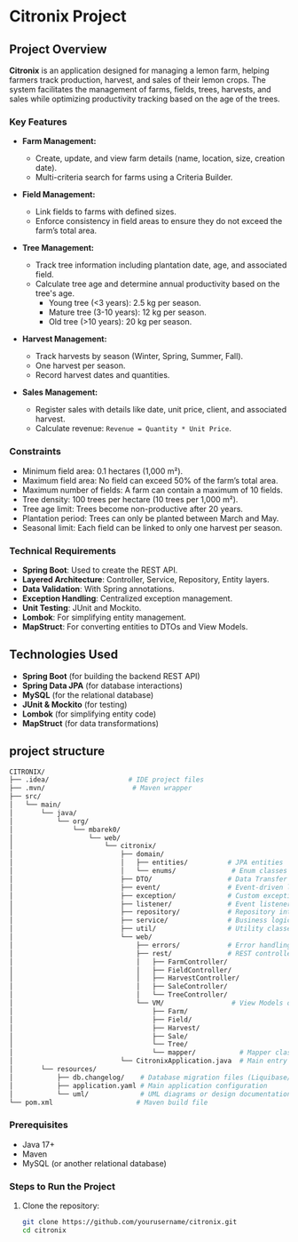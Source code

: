 # Citronix Project

## Project Overview

**Citronix** is an application designed for managing a lemon farm, helping farmers track production, harvest, and sales of their lemon crops. The system facilitates the management of farms, fields, trees, harvests, and sales while optimizing productivity tracking based on the age of the trees.

### Key Features

- **Farm Management:**
  - Create, update, and view farm details (name, location, size, creation date).
  - Multi-criteria search for farms using a Criteria Builder.

- **Field Management:**
  - Link fields to farms with defined sizes.
  - Enforce consistency in field areas to ensure they do not exceed the farm’s total area.

- **Tree Management:**
  - Track tree information including plantation date, age, and associated field.
  - Calculate tree age and determine annual productivity based on the tree's age.
    - Young tree (<3 years): 2.5 kg per season.
    - Mature tree (3-10 years): 12 kg per season.
    - Old tree (>10 years): 20 kg per season.

- **Harvest Management:**
  - Track harvests by season (Winter, Spring, Summer, Fall).
  - One harvest per season.
  - Record harvest dates and quantities.

- **Sales Management:**
  - Register sales with details like date, unit price, client, and associated harvest.
  - Calculate revenue: `Revenue = Quantity * Unit Price`.

### Constraints

- Minimum field area: 0.1 hectares (1,000 m²).
- Maximum field area: No field can exceed 50% of the farm’s total area.
- Maximum number of fields: A farm can contain a maximum of 10 fields.
- Tree density: 100 trees per hectare (10 trees per 1,000 m²).
- Tree age limit: Trees become non-productive after 20 years.
- Plantation period: Trees can only be planted between March and May.
- Seasonal limit: Each field can be linked to only one harvest per season.

### Technical Requirements

- **Spring Boot**: Used to create the REST API.
- **Layered Architecture**: Controller, Service, Repository, Entity layers.
- **Data Validation**: With Spring annotations.
- **Exception Handling**: Centralized exception management.
- **Unit Testing**: JUnit and Mockito.
- **Lombok**: For simplifying entity management.
- **MapStruct**: For converting entities to DTOs and View Models.

## Technologies Used

- **Spring Boot** (for building the backend REST API)
- **Spring Data JPA** (for database interactions)
- **MySQL** (for the relational database)
- **JUnit & Mockito** (for testing)
- **Lombok** (for simplifying entity code)
- **MapStruct** (for data transformations)

## project structure
```sh
CITRONIX/
├── .idea/                    # IDE project files
├── .mvn/                      # Maven wrapper
├── src/                       
│   └── main/                  
│       └── java/              
│           └── org/           
│               └── mbarek0/  
│                   └── web/   
│                       └── citronix/
│                           ├── domain/
│                           │   ├── entities/          # JPA entities
│                           │   └── enums/              # Enum classes
│                           ├── DTO/                   # Data Transfer Objects
│                           ├── event/                 # Event-driven logic
│                           ├── exception/             # Custom exceptions
│                           ├── listener/              # Event listeners
│                           ├── repository/            # Repository interfaces
│                           ├── service/               # Business logic services
│                           ├── util/                  # Utility classes
│                           └── web/
│                               ├── errors/            # Error handling logic
│                               ├── rest/              # REST controllers (API endpoints)
│                               │   ├── FarmController/
│                               │   ├── FieldController/
│                               │   ├── HarvestController/
│                               │   ├── SaleController/
│                               │   └── TreeController/
│                               └── VM/                 # View Models or Value Models
│                                   ├── Farm/
│                                   ├── Field/
│                                   ├── Harvest/
│                                   ├── Sale/
│                                   └── Tree/
│                                   └── mapper/           # Mapper classes for DTO/entity conversion
│                           └── CitronixApplication.java  # Main entry point for the Spring Boot application
│       └── resources/
│           ├── db.changelog/    # Database migration files (Liquibase/Flyway)
│           ├── application.yaml # Main application configuration
│           └── uml/             # UML diagrams or design documentation
└── pom.xml                     # Maven build file

```
### Prerequisites

- Java 17+
- Maven
- MySQL (or another relational database)

### Steps to Run the Project

1. Clone the repository:
   ```bash
   git clone https://github.com/yourusername/citronix.git
   cd citronix
